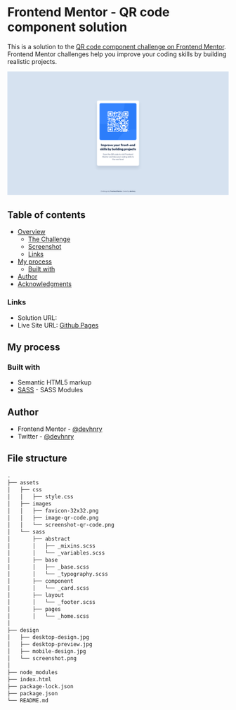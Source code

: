 # Frontend Mentor - QR code component solution

This is a solution to the [QR code component challenge on Frontend Mentor](https://www.frontendmentor.io/challenges/qr-code-component-iux_sIO_H). Frontend Mentor challenges help you improve your coding skills by building realistic projects. 

![](./assets/img/screenshot-qr-code.png)


## Table of contents

- [Overview](#overview)
  - [The Challenge]()
  - [Screenshot]()
  - [Links](#links)
- [My process](#my-process)
  - [Built with](#built-with)
- [Author](#author)
- [Acknowledgments](#acknowledgments)

### Links

- Solution URL: [](https://www.frontendmentor.io/solutions/qr-code-component-using-sass-iizmRsrD9s)
- Live Site URL: [Github Pages](https://devhnry.github.io/qr-code-component-main/)

## My process

### Built with

- Semantic HTML5 markup
- [SASS](https://sass-lang.com/documentation/modules) - SASS Modules

## Author

- Frontend Mentor - [@devhnry](https://www.frontendmentor.io/profile/devhnry)
- Twitter - [@devhnry](https://www.twitter.com/yourusername)


## File structure

```
.
├── assets
│   ├── css
│   │   ├── style.css
│   ├── images
│   │   ├── favicon-32x32.png
│   │   ├── image-qr-code.png
│   │   └── screenshot-qr-code.png
│   └── sass
│       ├── abstract
│       │   ├── _mixins.scss
│       │   └── _variables.scss
│       ├── base
│       │   ├── _base.scss
│       │   └── _typography.scss
│       ├── component
│       │   └── _card.scss
│       ├── layout
│       │   └── _footer.scss
│       ├── pages
│       │   └── _home.scss
│
├── design
│   ├── desktop-design.jpg
│   ├── desktop-preview.jpg
│   ├── mobile-design.jpg
│   └── screenshot.png
│
├── node_modules
├── index.html
├── package-lock.json
├── package.json
└── README.md

```

